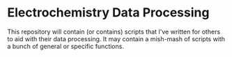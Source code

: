 # Electrochemistry Data Processing

This repository will contain (or contains) scripts that I've written for others to aid with their data processing. It may contain a mish-mash of scripts with a bunch of general or specific functions.
